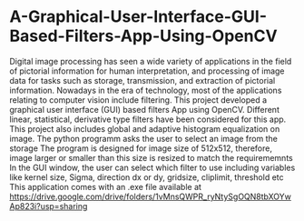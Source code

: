 # A-Graphical-User-Interface-GUI-Based-Filters-App-Using-OpenCV

Digital image processing has seen a wide variety of applications in the field of pictorial information for human interpretation, and processing of image data for tasks such as storage, transmission, and extraction of pictorial information. Nowadays in the era of technology, most of the applications relating to computer vision include filtering. This project developed a graphical user interface (GUI) based filters App using OpenCV. Different linear, statistical, derivative type filters have been considered for this app. This project also includes global and adaptive histogram equalization on image.
The python programm asks the user to select an image from the storage
The program is designed for image size of 512x512, therefore, image larger or smaller than this size is resized to match the requirememnts
In the GUI window, the user can select which filter to use including variables like kernel size, Sigma, direction dx or dy, gridsize, cliplimit, threshold etc
This application comes with an .exe file available at https://drive.google.com/drive/folders/1vMnsQWPR_ryNtySgOQN8tbXOYwAp823i?usp=sharing
